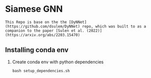 # Siamese GNN

    This Repo is base on the the [DyNNet](https://github.com/dsulem/DyNNet) repo, which was built to as a companion to the paper [Sulen et al. (2022)](https://arxiv.org/abs/2203.15470)

## Installing conda env

1) Create conda env with python dependencies

    `bash setup_dependencies.sh`

[comment]: <> (## Procedure)

[comment]: <> (1&#41; Install all packages)

[comment]: <> (`bash install.sh`)
